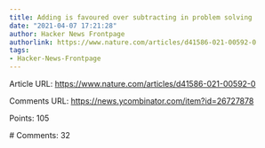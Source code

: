 ```yaml
---
title: Adding is favoured over subtracting in problem solving
date: "2021-04-07 17:21:28"
author: Hacker News Frontpage
authorlink: https://www.nature.com/articles/d41586-021-00592-0
tags:
- Hacker-News-Frontpage
---
```


<p>Article URL: <a href="https://www.nature.com/articles/d41586-021-00592-0">https://www.nature.com/articles/d41586-021-00592-0</a></p>
<p>Comments URL: <a href="https://news.ycombinator.com/item?id=26727878">https://news.ycombinator.com/item?id=26727878</a></p>
<p>Points: 105</p>
<p># Comments: 32</p>
